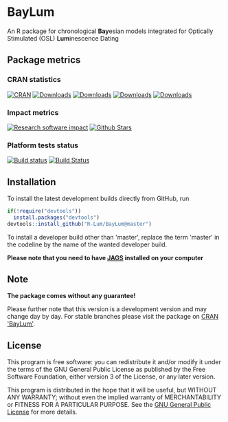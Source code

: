 # BayLum

An R package for chronological **Bay**esian models integrated for Optically Stimulated (OSL) **Lum**inescence Dating

## Package metrics 
### CRAN statistics
[![CRAN](http://www.r-pkg.org/badges/version/BayLum)](http://cran.rstudio.com/package=BayLum)
[![Downloads](http://cranlogs.r-pkg.org/badges/grand-total/BayLum)](http://www.r-pkg.org/pkg/BayLum)
[![Downloads](http://cranlogs.r-pkg.org/badges/BayLum)](http://www.r-pkg.org/pkg/BayLum)
[![Downloads](http://cranlogs.r-pkg.org/badges/last-week/BayLum)](http://www.r-pkg.org/pkg/BayLum)
[![Downloads](http://cranlogs.r-pkg.org/badges/last-day/BayLum)](http://www.r-pkg.org/pkg/BayLum)

### Impact metrics
[![Research software impact](http://depsy.org/api/package/cran/BayLum/badge.svg)](http://depsy.org/package/r/BayLum)
[![Github Stars](https://img.shields.io/github/stars/R-Lum/BayLum.svg?style=social&label=Github)](https://github.com/R-Lum/BayLum)

### Platform tests status 
[![Build status](https://ci.appveyor.com/api/projects/status/vfpauhn2s6chkgrp/branch/master?svg=true)](https://ci.appveyor.com/project/RLumSK/baylum/branch/master)
[![Build Status](https://travis-ci.org/R-Lum/BayLum.svg?branch=master)](https://travis-ci.org/R-Lum/BayLum)

## Installation

To install the latest development builds directly from GitHub, run

```r
if(!require("devtools"))
  install.packages("devtools")
devtools::install_github("R-Lum/BayLum@master")
```

To install a developer build other than 'master', replace the term 'master' in the codeline by the name
of the wanted developer build. 

**Please note that you need to have [JAGS](http://mcmc-jags.sourceforge.net) installed on your computer**

## Note

**The package comes without any guarantee!**

Please further note that this version is a development version and may change day by day. For stable branches please visit
the package on [CRAN 'BayLum'](https://cran.r-project.org/package=BayLum).

## License

This program is free software: you can redistribute it and/or modify
it under the terms of the GNU General Public License as published by
the Free Software Foundation, either version 3 of the License, or
any later version.

 This program is distributed in the hope that it will be useful,
 but WITHOUT ANY WARRANTY; without even the implied warranty of
 MERCHANTABILITY or FITNESS FOR A PARTICULAR PURPOSE.  See the
 [GNU General Public License](https://github.com/R-Lum/BayLum/blob/master/LICENSE) for more details.


